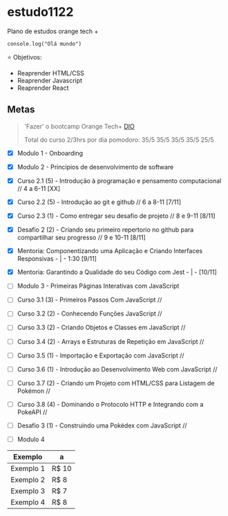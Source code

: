 # estudo1122

Plano de estudos orange tech + 

`` console.log("Olá mundo") ``

⭐ Objetivos:
- Reaprender HTML/CSS
- Reaprender Javascript
- Reaprender React

## Metas
> 'Fazer' o bootcamp Orange Tech+ [DIO](https://web.dio.me/track/orange-tech?tab=mentoring)
> 
> Total do curso 2/3hrs por dia
> pomodoro: 35/5 35/5 35/5 35/5 25/5


- [X] Modulo 1 - Onboarding

- [X] Modulo 2 - Principios de desenvolvimento de software
- [X] Curso 2.1 (5) - Introdução à programação e pensamento computacional // 4 a 6-11 [XX]
- [X] Curso 2.2 (5) - Introdução ao git e github // 6 a 8-11 [7/11]
- [X] Curso 2.3 (1) - Como entregar seu desafio de projeto // 8 e 9-11 [8/11]
- [X] Desafio 2 (2) - Criando seu primeiro repertorio no github para compartilhar seu progresso // 9 e 10-11 [8/11]

- [X] Mentoria: Componentizando uma Aplicação e Criando Interfaces Responsivas - | - 1:30 [9/11]
- [X] Mentoria: Garantindo a Qualidade do seu Código com Jest - | - [10/11]


- [ ] Modulo 3 - Primeiras Páginas Interativas com JavaScript
- [ ] Curso 3.1 (3) - Primeiros Passos Com JavaScript // 
- [ ] Curso 3.2 (2) - Conhecendo Funções JavaScript // 
- [ ] Curso 3.3 (2) - Criando Objetos e Classes em JavaScript //
- [ ] Curso 3.4 (2) - Arrays e Estruturas de Repetição em JavaScript //
- [ ] Curso 3.5 (1) - Importação e Exportação com JavaScript //
- [ ] Curso 3.6 (1) - Introdução ao Desenvolvimento Web com JavaScript //
- [ ] Curso 3.7 (2) - Criando um Projeto com HTML/CSS para Listagem de Pokémon //
- [ ] Curso 3.8 (4) - Dominando o Protocolo HTTP e Integrando com a PokeAPI //
- [ ] Desafio 3 (1) - Construindo uma Pokédex com JavaScript //

- [ ] Modulo 4



Exemplo   |       a
------- | ------
Exemplo 1 | R$ 10
Exemplo 2 | R$ 8
Exemplo 3 | R$ 7
Exemplo 4 | R$ 8
